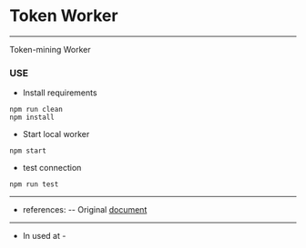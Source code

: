 # Token Worker
---------------------------------
Token-mining Worker

### USE
- Install requirements
```
npm run clean
npm install
```
- Start local worker
```
npm start
```
- test connection
```
npm run test
```
-------------
- references:
-- Original [document]()
------------
- In used at -
```
 
```
